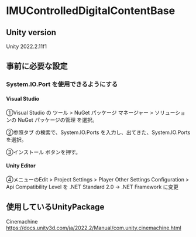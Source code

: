 # IMUControlledDigitalContentBase

## Unity version
Unity 2022.2.11f1

## 事前に必要な設定
### System.IO.Port を使用できるようにする
#### Visual Studio
①Visual Studio の
ツール > NuGet パッケージ マネージャー >
ソリューションの NuGet パッケージの管理
を選択。

②参照タブ の検索で、System.IO.Ports を入力し、出てきた、System.IO.Ports を選択。

③インストール ボタンを押す。

#### Unity Editor
④メニューのEdit > Project Settings > Player Other Settings 
Configuration > Api Compatibility Level を 
.NET Standard 2.0 → .NET Framework に変更

## 使用しているUnityPackage
Cinemachine
https://docs.unity3d.com/ja/2022.2/Manual/com.unity.cinemachine.html


